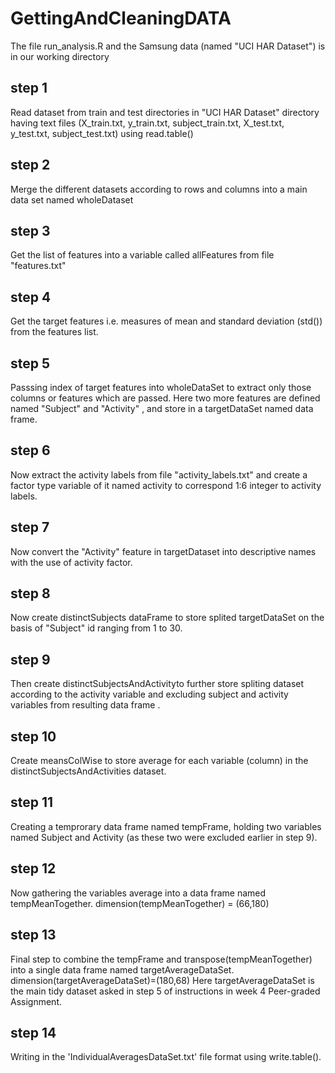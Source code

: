 # GettingAndCleaningDATA

The file run_analysis.R and the Samsung data (named "UCI HAR Dataset") is in our working directory

## step 1
Read dataset from train and test directories in "UCI HAR Dataset" directory having text files (X_train.txt, y_train.txt, subject_train.txt, X_test.txt, y_test.txt, subject_test.txt) using read.table()

## step 2
Merge the different datasets according to rows and columns into a main data set named wholeDataset

## step 3
Get the list of features into a variable called allFeatures from file "features.txt"

## step 4
Get the target features i.e. measures of mean and standard deviation (std()) from the features list.

## step 5
Passsing index of target features into wholeDataSet to extract only those columns or features which are passed. Here two more features are defined named "Subject" and "Activity" , and store in a targetDataSet named data frame.

## step 6
Now extract the activity labels from file "activity_labels.txt" and create a factor type variable of it named activity to correspond 1:6 integer to activity labels.

## step 7
Now convert the "Activity" feature in targetDataset into descriptive names with the use of activity factor.

## step 8
Now create distinctSubjects dataFrame to store splited targetDataSet on the basis of "Subject" id ranging from 1 to 30.

## step 9
Then create distinctSubjectsAndActivityto further store spliting dataset according to the activity variable and excluding subject and activity variables from resulting data frame .

## step 10
Create meansColWise to store average for each variable (column) in the distinctSubjectsAndActivities dataset.

## step 11
Creating a temprorary data frame named tempFrame, holding two variables named Subject and Activity (as these two were excluded earlier in step 9).


## step 12
Now gathering the variables average into a data frame named tempMeanTogether. dimension(tempMeanTogether) = (66,180)

## step 13
Final step to combine the tempFrame and transpose(tempMeanTogether) into a single data frame named targetAverageDataSet. dimension(targetAverageDataSet)=(180,68)
Here targetAverageDataSet is the main tidy dataset asked in step 5 of instructions in week 4 Peer-graded Assignment.

## step 14
Writing in the 'IndividualAveragesDataSet.txt' file format using write.table().



